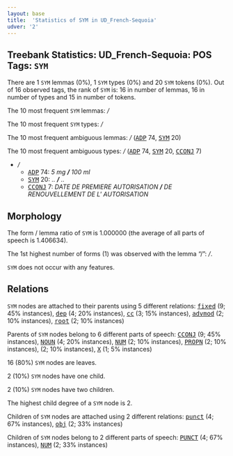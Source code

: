 ```yaml
---
layout: base
title:  'Statistics of SYM in UD_French-Sequoia'
udver: '2'
---
```


## Treebank Statistics: UD_French-Sequoia: POS Tags: `SYM`

There are 1 `SYM` lemmas (0%), 1 `SYM` types (0%) and 20 `SYM` tokens (0%).
Out of 16 observed tags, the rank of `SYM` is: 16 in number of lemmas, 16 in number of types and 15 in number of tokens.

The 10 most frequent `SYM` lemmas: <em>/</em>

The 10 most frequent `SYM` types:  <em>/</em>

The 10 most frequent ambiguous lemmas: <em>/</em> (<tt><a href="fr_sequoia-pos-ADP.html">ADP</a></tt> 74, <tt><a href="fr_sequoia-pos-SYM.html">SYM</a></tt> 20)

The 10 most frequent ambiguous types:  <em>/</em> (<tt><a href="fr_sequoia-pos-ADP.html">ADP</a></tt> 74, <tt><a href="fr_sequoia-pos-SYM.html">SYM</a></tt> 20, <tt><a href="fr_sequoia-pos-CCONJ.html">CCONJ</a></tt> 7)


* <em>/</em>
  * <tt><a href="fr_sequoia-pos-ADP.html">ADP</a></tt> 74: <em>5 mg <b>/</b> 100 ml</em>
  * <tt><a href="fr_sequoia-pos-SYM.html">SYM</a></tt> 20: <em>.. <b>/</b> ..</em>
  * <tt><a href="fr_sequoia-pos-CCONJ.html">CCONJ</a></tt> 7: <em>DATE DE PREMIERE AUTORISATION <b>/</b> DE RENOUVELLEMENT DE L' AUTORISATION</em>

## Morphology

The form / lemma ratio of `SYM` is 1.000000 (the average of all parts of speech is 1.406634).

The 1st highest number of forms (1) was observed with the lemma “/”: <em>/</em>.

`SYM` does not occur with any features.


## Relations

`SYM` nodes are attached to their parents using 5 different relations: <tt><a href="fr_sequoia-dep-fixed.html">fixed</a></tt> (9; 45% instances), <tt><a href="fr_sequoia-dep-dep.html">dep</a></tt> (4; 20% instances), <tt><a href="fr_sequoia-dep-cc.html">cc</a></tt> (3; 15% instances), <tt><a href="fr_sequoia-dep-advmod.html">advmod</a></tt> (2; 10% instances), <tt><a href="fr_sequoia-dep-root.html">root</a></tt> (2; 10% instances)

Parents of `SYM` nodes belong to 6 different parts of speech: <tt><a href="fr_sequoia-pos-CCONJ.html">CCONJ</a></tt> (9; 45% instances), <tt><a href="fr_sequoia-pos-NOUN.html">NOUN</a></tt> (4; 20% instances), <tt><a href="fr_sequoia-pos-NUM.html">NUM</a></tt> (2; 10% instances), <tt><a href="fr_sequoia-pos-PROPN.html">PROPN</a></tt> (2; 10% instances),  (2; 10% instances), <tt><a href="fr_sequoia-pos-X.html">X</a></tt> (1; 5% instances)

16 (80%) `SYM` nodes are leaves.

2 (10%) `SYM` nodes have one child.

2 (10%) `SYM` nodes have two children.

The highest child degree of a `SYM` node is 2.

Children of `SYM` nodes are attached using 2 different relations: <tt><a href="fr_sequoia-dep-punct.html">punct</a></tt> (4; 67% instances), <tt><a href="fr_sequoia-dep-obj.html">obj</a></tt> (2; 33% instances)

Children of `SYM` nodes belong to 2 different parts of speech: <tt><a href="fr_sequoia-pos-PUNCT.html">PUNCT</a></tt> (4; 67% instances), <tt><a href="fr_sequoia-pos-NUM.html">NUM</a></tt> (2; 33% instances)

